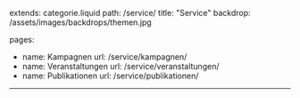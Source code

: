 extends: categorie.liquid
path: /service/
title: "Service"
backdrop: /assets/images/backdrops/themen.jpg


pages:
 - name: Kampagnen
   url: /service/kampagnen/
 - name: Veranstaltungen
   url: /service/veranstaltungen/
 - name: Publikationen
   url: /service/publikationen/

---
